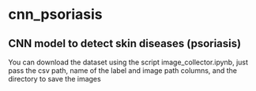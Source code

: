 # cnn_psoriasis

CNN model to detect skin diseases (psoriasis)
---
 You can download the dataset using the script image_collector.ipynb, just pass the csv path, name of the label and image path columns, and the directory to save the images
 
